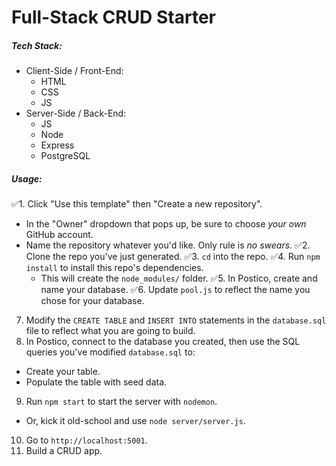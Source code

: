 # Full-Stack CRUD Starter

##### Tech Stack:

* Client-Side / Front-End:
  * HTML
  * CSS
  * JS
* Server-Side / Back-End:
  * JS
  * Node
  * Express
  * PostgreSQL

##### Usage:

✅1. Click "Use this template" then "Create a new repository".
  * In the "Owner" dropdown that pops up, be sure to choose *your own* GitHub account.
  * Name the repository whatever you'd like. Only rule is *no swears*.
✅2. Clone the repo you've just generated.
✅3. `cd` into the repo.
✅4. Run `npm install` to install this repo's dependencies.
    * This will create the `node_modules/` folder.
✅5. In Postico, create and name your database.
✅6. Update `pool.js` to reflect the name you chose for your database.
7. Modify the `CREATE TABLE` and `INSERT INTO` statements in the `database.sql` file to reflect what you are going to build.
8. In Postico, connect to the database you created, then use the SQL queries you've modified `database.sql` to:
  * Create your table.
  * Populate the table with seed data.
9. Run `npm start` to start the server with `nodemon`.
  * Or, kick it old-school and use `node server/server.js`.
10. Go to `http://localhost:5001`.
11. Build a CRUD app.
